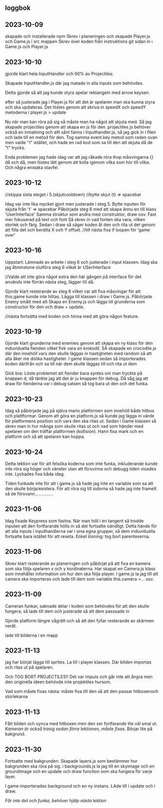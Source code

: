 ## loggbok

## 2023-10-09
skapade och installerade npm
Skrev i planeringen och skapade Player.js och Game.js i src mappen
Skrev över koden från instruktions git sidan in i Game.js och Player.js

## 2023-10-10
 gjorde  klart hela InputHandler och 90% av Projectiles:

Skapade InputHandler.js där jag matade in alla inputs som behövdes.

Detta gjorde så att jag kunde styra spelar rektangeln med arrow keysen.

efter så justerade jag i Player.js för att det är spelaren man ska kunna styra och ska updateras. Det löstes genom att skriva in speedX och speedY metoderna i player.js > update

Nu när man kan röra på sig så måste man ha något att skjuta med. Så jag skapade projectiles genom att skapa en js för den. projectiles.js behöver också en inmatning och allt sånt fanns i Inputhandler.js, så jag gick in i filen och lade till en metod för den. Tog samma event.key metod som raden ovan men valde "t" istället, och hade en rad kod som sa till den att skjuta då de "t" trycks.

Enda problemen jag hade idag var att jag råkade röra ihop måsvingarna {} då och då, men löstes lätt genom att kolla igenom vilka som hör till vilka. Och några enstaka stavfel.

## 2023-10-12
//skippa sista steget i 5.(skjutcooldown)
//bytte skjut (t) => spacebar

Idag var inte lika mycket gjort men justerade i steg 5. 
Bytte inputen för skjuta från 't' => spacebar
Påbörjade steg 6 med att skapa ännu en till klass 'UserInterface'
Samma struktur som andra med construktor, draw osv. 
Fast mer fokuserad på text och font
Så skrev in vad fonten ska vara, vilken storlek och färg.
Sedan i draw så säger koden åt den och rita ut det genom att filla det och berätta X och Y offset.
//till nästa fixa if loopen för 'game over'

## 2023-10-16
Uppstart:
Lämnade av arbete i steg 6 och justerade i input klassen.
Idag ska jag åtminstone slutföra steg 6 vilket är USerInterface

//Valde att inte göra något extra den här gången på interface för det används inte förrän nästa steg, lägger till då.

Gjorde klart resterande av steg 6 vilket var att fixa måsvingar för att this.game kunde inte hittas.
Lägga till klassen i draw i Game.js.
Påbörjade Enemy smått med att Skapa en Enemy.js och lägga till grunderna som  constructor för den och draw + update.

//nästa fortsätta med koden och hinna med att göra någon feature.

## 2023-10-19

Gjorde klart grunderna med enemies genom att skapa en ny klass för den induviduella fienden vilket fivk vara en krokodil. SÅ skapade en crocodile.js där den innehöll vars den skulle läggas in hastigheten med random så att alla åker me dolika hastigheter.
I game klassen sedan så importerades koden därifrån och sa till när dem skulle läggas till och rita ut dem

Gick bra:
Löste problemet att fiender bara syntes om man tryckte på knappen d, då tänkte jag att det är ju knappen för debug. Då såg jag att draw för fienderna var i debug satsen så tog bara ut den och det funka.


## 2023-10-23

Idag så påbörjade jag på själva mario platformen som innehöll både hitbox och plattformar.
Genom att göra en platform.js så kunde jag lägga in värde för platformens position och vars den ska ritas ut. Sedan i Game klassen så skrev man in hur många som skulle ritas ut och vad som händer med spelaren om den träffar platformen (kollision). Hann fixa mark och en platform och så att spelaren kan hoppa.

## 2023-10-24

Detta lektion var för att felsöka koderna som inte funka, inkluderande kunde inte röra sig höger och vänster utan att försvinna och debugg tiden visades inte. Lyckades fixa båda idag. 

Tiden funkade inte för att i game.js så hade jag inte en variable som sa att den skulle börja/existera.
För att röra sig till sidorna så hade jag inte frameX så de försvann...............

## 2023-11-06

Idag fixade Keypress som fastna. När man höll i en tangent så trodde inputen att den fortfarande hölls in så det fortsatte oändligt. Detta hände för att alla inputs i inputhandlerna var i sina egna grupper, så dem induviduella fortsatte bara istället för att reseta. Enkel lösning: tog bort parenteserna.


## 2023-11-06

Skrev klart resterande av planeringen och påbörjat på att fixa en kamera som ska följa spelaren x och y kordinaterna. Har skapat en Camera.js klass som innehåller information om hur den ska följa player. I game.js la jag till att camera ska importeras och lade till dem som variable this.camera =... osv.

## 2023-11-09

Cameran funkar, saknade delar i koden som behövdes för att den skulle fungera, så lade till dem och justerade så att dem passsade in

Gjorde platform längre vågrätt och så att den fyllar resterande av skärmen neråt.

lade till bilderna i en mapp

## 2023-11-13

jag har börjat lägga till sprites. La till i player klassen. Där bilden importas och ritas ut på spelaren.

 Och TOG BORT PROJECTILES!!
 Det var impuls och går inte att ångra men den originella ideen behövde inte projektiles hursom.


Vad som måste fixas nästa: måste fixa till den så att den passar hitboxenoch storlekarna


## 2023-11-13
Fått bilden och synca med hitboxen men den ser fortfarande lite väl smal ut.
*Kameran är också trasig sedan förra lektionen, måste fixas.*
Börjar lite på bakgrund.

## 2023-11-30

Fortsatte med bakgrunden. Skapade layers.js som bestämmer hur bakgrunden ska röra på sig.
i backgrounds.js la jag till en skyimage och en groundimage och en update och draw function som ska fungera för varje layer.

I game importerades background och en ny instans. LAde till i update och i draw.

*Får inte det och funka, behöver hjälp nästa lektion*
